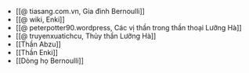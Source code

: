- [[@ tiasang.com.vn, Gia đình Bernoulli]]
- [[@ wiki, Enki]]
- [[@ peterpotter90.wordpress, Các vị thần trong thần thoại Lưỡng Hà]]
- [[@ truyenxuatichcu, Thủy thần Lưỡng Hà]]
- [[Thần Abzu]]
- [[Thần Enki]]
- [[Dòng họ Bernoulli]]
